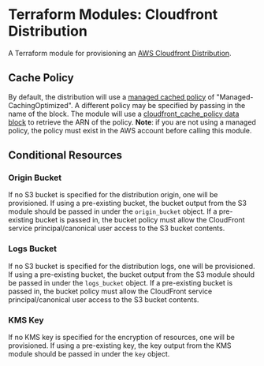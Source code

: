 # Terraform Modules: Cloudfront Distribution

A Terraform module for provisioning an [AWS Cloudfront Distribution](https://docs.aws.amazon.com/AmazonCloudFront/latest/DeveloperGuide/Introduction.html).


## Cache Policy

By default, the distribution will use a [managed cached policy](https://docs.aws.amazon.com/AmazonCloudFront/latest/DeveloperGuide/using-managed-cache-policies.html) of "Managed-CachingOptimized". A different policy may be specified by passing in the name of the block. The module will use a [cloudfront_cache_policy data block](https://registry.terraform.io/providers/hashicorp/aws/latest/docs/data-sources/cloudfront_cache_policy) to retrieve the ARN of the policy. **Note**: if you are not using a managed policy, the policy must exist in the AWS account before calling this module.

## Conditional Resources

### Origin Bucket

If no S3 bucket is specified for the distribution origin, one will be provisioned. If using a pre-existing bucket, the bucket output from the S3 module should be passed in under the `origin_bucket` object. If a pre-existing bucket is passed in, the bucket policy must allow the CloudFront service principal/canonical user access to the S3 bucket contents. 


### Logs Bucket

If no S3 bucket is specified for the distribution logs, one will be provisioned. If using a pre-existing bucket, the bucket output from the S3 module should be passed in under the `logs_bucket` object. If a pre-existing bucket is passed in, the bucket policy must allow the CloudFront service principal/canonical user access to the S3 bucket contents. 

### KMS Key

If no KMS key is specified for the encryption of resources, one will be provisioned. If using a pre-existing key, the key output from the KMS module should be passed in under the `key` object.